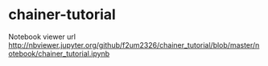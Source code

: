 # chainer-tutorial

Notebook viewer url
http://nbviewer.jupyter.org/github/f2um2326/chainer_tutorial/blob/master/notebook/chainer_tutorial.ipynb
